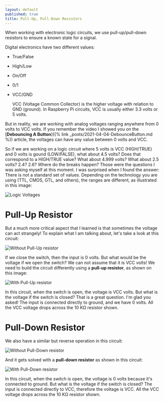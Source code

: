 ```yaml
---
layout: default
published: true
title: Pull-Up, Pull-Down Resistors
---
```


When working with electronic logic circuits, we use pull-up/pull-down resistors to ensure a known state for a signal.

Digital electronics have two different values:

- True/False
- High/Low
- On/Off
- 0/1
- VCC/GND

  VCC (Voltage Common Collector) is the higher voltage with relation to GND (ground). In Raspberry Pi circuits, VCC is usually either 3.3 volts or 5 volts.

But in reality, we are working with analog voltages ranging anywhere from 0 volts to VCC volts. If you remember the video I showed you on the [**Debouncing A Button**]({% link _posts/2021-04-04-DebounceButton.md %}) article, the voltages can have any value between 0 volts and VCC.

So if we are working on a logic circuit where 5 volts is VCC (HIGH/TRUE) and 0 volts is gound (LOW/FALSE), what about 4.5 volts? Does that correspond to a HIGH/TRUE value? What about 4.999 volts? What about 2.5 volts? 2.4? 2.6? Where do the breaks happen? Those were the questions I was asking myself at this moment. I was surprised when I found the answer: There is not a standard set of values. Depending on the technology you are using (TTL, CMOS, GTL, and others), the ranges are different, as illustrated in this image:

![Logic Voltages](/assets/blog/2021-05-02/LogicVoltages.png)

# Pull-Up Resistor

But a much more critical aspect that I learned is that sometimes the voltage can act strangely! To explain what I am talking about, let's take a look at this circuit:

![Without Pull-Up resistor](/assets/blog/2021-05-02/PullUpWithout.png)

If we close the switch, then the input is 0 volts. But what would be the voltage if we open the switch? We can not assume that it is VCC volts! We need to build the circuit differently using a **pull-up resistor**, as shown on this image:

![With Pull-Up resistor](/assets/blog/2021-05-02/PullUpWith.png)

In this circuit, when the switch is open, the voltage is VCC volts. But what is the voltage if the switch is closed? That is a great question. I'm glad you asked! The input is connected directly to ground, and we have 0 volts. All the VCC voltage drops across the 10 KΩ resistor shown.

# Pull-Down Resistor

We also have a similar but reverse operation in this circuit:

![Without Pull-Down resistor](/assets/blog/2021-05-02/PullDownWithout.png)

And it gets solved with a **pull-down resistor** as shown in this circuit:

![With Pull-Down resistor](/assets/blog/2021-05-02/PullDownWith.png)

In this circuit, when the switch is open, the voltage is 0 volts because it's connected to ground. But what is the voltage if the switch is closed? The input is connected directly to VCC, therefore the voltage is VCC. All the VCC voltage drops across the 10 KΩ resistor shown.
